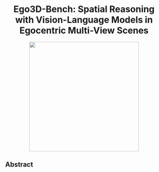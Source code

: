 <div align ="center">
  <h1>Ego3D-Bench: Spatial Reasoning with Vision-Language Models in Egocentric Multi-View Scenes</h1>
</div>
<p align="center">
  <img src="fig1.png" width="350" title="">
</p>
<div class="abstract">
  <h2>Abstract</h2>
  <p>
    
  </p>
</div>
